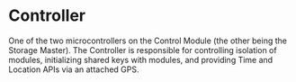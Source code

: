 Controller
==========

One of the two microcontrollers on the Control Module (the other being the
Storage Master). The Controller is responsible for controlling isolation of
modules, initializing shared keys with modules, and providing Time and Location
APIs via an attached GPS.

